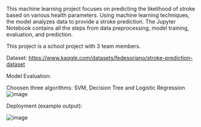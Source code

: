 This machine learning project focuses on predicting the likelihood of stroke based on various health parameters. Using machine learning techniques, the model analyzes data to provide a stroke prediction. The Jupyter Notebook contains all the steps from data preprocessing, model training, evaluation, and prediction.

This project is a school project with 3 team members.

Dataset:
https://www.kaggle.com/datasets/fedesoriano/stroke-prediction-dataset

Model Evaluation:

Choosen three algorithms: SVM, Decision Tree and Logistic Regression
![image](https://github.com/user-attachments/assets/c505d605-b83c-431b-a16c-e17e87bb556e)


Deployment (example output):

![image](https://github.com/user-attachments/assets/d26a9776-8324-4e51-9297-31f3554b3cee)
